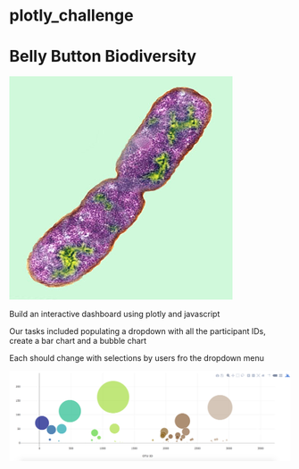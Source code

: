 # plotly_challenge
# Belly Button Biodiversity

![Bacteria Image ](Images/bacteria.jpg)

Build an interactive dashboard using plotly and javascript

Our tasks included populating a dropdown with all the participant IDs, create a bar chart and a bubble chart

Each should change with selections by users fro the dropdown menu


![Barchart Image](Images/bubble_chart.png)
